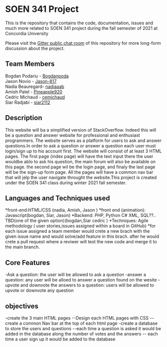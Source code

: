 



# SOEN 341 Project

This is the repository that contains the code, documentation, issues and much more related to SOEN 341 project during the fall semester of 2021 at Concordia University

Please visit the [Gitter public chat room](https://github.com/Bogdanpoda/SOEN341/projects/1) of this repository for more long-form discussion about the project.

## Team Members
Bogdan Podariu - [Bogdanpoda](https://github.com/Bogdanpoda)<br />
Jason Novio - [Jason-817](https://github.com/Jason-817)<br />
Nadia Beauregard- [nadiaaab](https://github.com/nadiaaab) <br />
Amish Patel - [Pineapple920](https://github.com/Pineapple920) <br />
Cedric Michaud - [cemichaud](https://github.com/cemichaud) <br />
Siar Radjabi - [siar2112](https://github.com/siar2112) <br />

## Description

This website will ba a simplified version of StackOverflow. Indeed this will be a question and answer website for professional and enthusiast programmers. The website serves as a platform for users to ask and answer questions.In order to ask a question or answer a question each user must login/sign up to his account first. The website will consist of at least 3 HTML pages. The first page (index page) will have the text input there the user wouldbe ablo to ask his question, the main forum will also be available on this page.  the second page wil be the login page, and finaly the last page will be the sign-up form page. All the pages will have a common nav bar that will jelp the user navigate throught the website.This project is created under the SOEN 341 class during winter 2021 fall semester.

## Languages and Techniques used

*front-end:HTML/CSS (nadia, Amish, Jason )
*front end (animation): Javascript(bogdan, Siar, Jason)
*Backend: PHP, Python C# XML, SQL??.. TBD(one of the given option)(bogdan,Siar cedric )
*Techniques: Agile methodology ( user stories,issues assigned within a board in GitHub)
*for each issue assigned a team member would crete a new brach with the given issue name and would solve/add feature in this brach.
    after he would crete a pull request where a reviwer will test the new code and merge it to the main branch.

## Core Features
-Ask a question: the user will be allowed to ask a question
-answer a question: any user will be alloed to answer a question found on the wesite
-upvote and downvote the answers to a question: users will be allowed to upvote or downvote any question

## objectives
-create the 3 main HTML pages
--Design each HTML pages with CSS
-- create a common Nav bar at the top of each html page
-create a database to store the users and questions
--each time a question is asked it would be added in the database along the number of votes and the answers
-- each time a user sign up it would be added to the database











